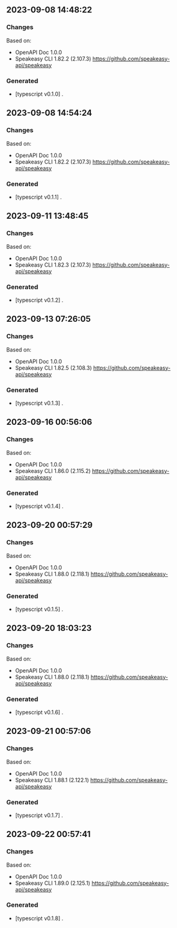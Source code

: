 

## 2023-09-08 14:48:22
### Changes
Based on:
- OpenAPI Doc 1.0.0 
- Speakeasy CLI 1.82.2 (2.107.3) https://github.com/speakeasy-api/speakeasy
### Generated
- [typescript v0.1.0] .

## 2023-09-08 14:54:24
### Changes
Based on:
- OpenAPI Doc 1.0.0 
- Speakeasy CLI 1.82.2 (2.107.3) https://github.com/speakeasy-api/speakeasy
### Generated
- [typescript v0.1.1] .

## 2023-09-11 13:48:45
### Changes
Based on:
- OpenAPI Doc 1.0.0 
- Speakeasy CLI 1.82.3 (2.107.3) https://github.com/speakeasy-api/speakeasy
### Generated
- [typescript v0.1.2] .

## 2023-09-13 07:26:05
### Changes
Based on:
- OpenAPI Doc 1.0.0 
- Speakeasy CLI 1.82.5 (2.108.3) https://github.com/speakeasy-api/speakeasy
### Generated
- [typescript v0.1.3] .

## 2023-09-16 00:56:06
### Changes
Based on:
- OpenAPI Doc 1.0.0 
- Speakeasy CLI 1.86.0 (2.115.2) https://github.com/speakeasy-api/speakeasy
### Generated
- [typescript v0.1.4] .

## 2023-09-20 00:57:29
### Changes
Based on:
- OpenAPI Doc 1.0.0 
- Speakeasy CLI 1.88.0 (2.118.1) https://github.com/speakeasy-api/speakeasy
### Generated
- [typescript v0.1.5] .

## 2023-09-20 18:03:23
### Changes
Based on:
- OpenAPI Doc 1.0.0 
- Speakeasy CLI 1.88.0 (2.118.1) https://github.com/speakeasy-api/speakeasy
### Generated
- [typescript v0.1.6] .

## 2023-09-21 00:57:06
### Changes
Based on:
- OpenAPI Doc 1.0.0 
- Speakeasy CLI 1.88.1 (2.122.1) https://github.com/speakeasy-api/speakeasy
### Generated
- [typescript v0.1.7] .

## 2023-09-22 00:57:41
### Changes
Based on:
- OpenAPI Doc 1.0.0 
- Speakeasy CLI 1.89.0 (2.125.1) https://github.com/speakeasy-api/speakeasy
### Generated
- [typescript v0.1.8] .